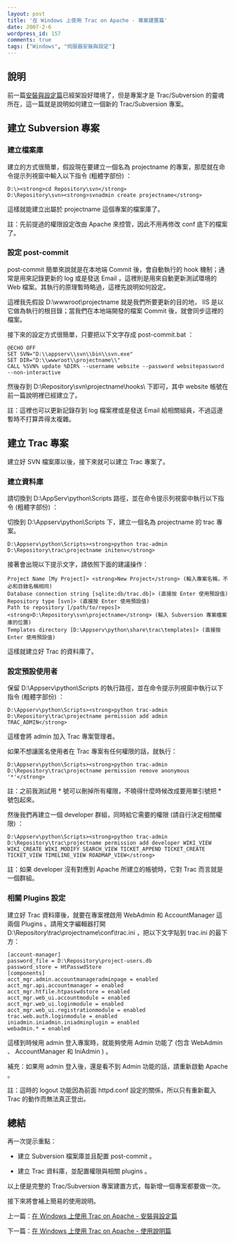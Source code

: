 ```yaml
---
layout: post
title: '在 Windows 上使用 Trac on Apache - 專案建置篇'
date: 2007-2-6
wordpress_id: 157
comments: true
tags: ["Windows", "伺服器安裝與設定"]
---
```


## 說明

前一篇[安裝與設定篇](http://blog.roodo.com/jaceju/archives/2703934.html)已經架設好環境了，但是專案才是 Trac/Subversion 的靈魂所在，這一篇就是說明如何建立一個新的 Trac/Subversion 專案。

<!--more-->

## 建立 Subversion 專案

### 建立檔案庫

建立的方式很簡單，假設現在要建立一個名為 projectname 的專案，那麼就在命令提示列視窗中輸入以下指令 (粗體字部份) ：

```
D:\><strong>cd Repository\svn</strong>
D:\Repository\svn><strong>svnadmin create projectname</strong>

```

這樣就能建立出屬於 projectname 這個專案的檔案庫了。

註：先前提過的權限設定改由 Apache 來控管，因此不用再修改 conf 底下的檔案了。

### 設定 post-commit

post-commit 簡單來說就是在本地端 Commit 後，會自動執行的 hook 機制；通常是用來記錄更新的 log 或是發送 Email ，這裡則是用來自動更新測試環境的 Web 檔案。其執行的原理暫時略過，這裡先說明如何設定。

這裡我先假設 D:\wwwroot\projectname 就是我們所要更新的目的地， IIS 是以它做為執行的根目錄；當我們在本地端開發的檔案 Commit 後，就會同步這裡的檔案。

接下來的設定方式很簡單，只要把以下文字存成 post-commit.bat ：

```
@ECHO OFF
SET SVN="D:\\appserv\\svn\\bin\\svn.exe"
SET DIR="D:\\wwwroot\\projectname\\"
CALL %SVN% update %DIR% --username website --password websitepassword --non-interactive

```

然後存到  D:\Repository\svn\projectname\hooks\ 下即可，其中 website 帳號在前一篇說明裡已經建立了。

註：這裡也可以更新記錄存到 log 檔案裡或是發送 Email 給相關組員，不過這邊暫時不打算弄得太複雜。

## 建立 Trac 專案

建立好 SVN 檔案庫以後，接下來就可以建立 Trac 專案了。

### 建立資料庫

請切換到 D:\AppServ\python\Scripts 路徑，並在命令提示列視窗中執行以下指令 (粗體字部份) ：

切換到 D:\Appserv\python\Scripts 下，建立一個名為 projectname 的 trac 專案。

```
D:\Appserv\python\Scripts><strong>python trac-admin D:\Repository\trac\projectname initenv</strong>

```

接著會出現以下提示文字，請依照下面的建議操作：

```
Project Name [My Project]> <strong>New Project</strong> (輸入專案名稱，不必和目錄名稱相同)
Database connection string [sqlite:db/trac.db]> (直接按 Enter 使用預設值)
Repository type [svn]> (直接按 Enter 使用預設值)
Path to repository [/path/to/repos]> <strong>D:\Repository\svn\projectname</strong> (輸入 Subversion 專案檔案庫的位置)
Templates directory [D:\Appserv\python\share\trac\templates]> (直接按 Enter 使用預設值)

```

這樣就建立好 Trac 的資料庫了。

### 設定預設使用者

保留 D:\Appserv\python\Scripts 的執行路徑，並在命令提示列視窗中執行以下指令 (粗體字部份) ：

```
D:\Appserv\python\Scripts><strong>python trac-admin D:\Repository\trac\projectname permission add admin TRAC_ADMIN</strong>

```

這樣會將 admin 加入 Trac 專案管理者。

如果不想讓匿名使用者在 Trac 專案有任何權限的話，就執行：

```
D:\Appserv\python\Scripts><strong>python trac-admin D:\Repository\trac\projectname permission remove anonymous '*'</strong>

```

註：之前我測試用 * 號可以刪掉所有權限，不曉得什麼時候改成要用單引號把 * 號包起來。

然後我們再建立一個 developer 群組，同時給它需要的權限 (請自行決定相關權限) ：

```
D:\Appserv\python\Scripts><strong>python trac-admin D:\Repository\trac\projectname permission add developer WIKI_VIEW WIKI_CREATE WIKI_MODIFY SEARCH_VIEW TICKET_APPEND TICKET_CREATE TICKET_VIEW TIMELINE_VIEW ROADMAP_VIEW</strong>

```

註：如果 developer 沒有對應到 Apache 所建立的帳號時，它對 Trac 而言就是一個群組。

### 相關 Plugins 設定

建立好 Trac 資料庫後，就要在專案裡啟用 WebAdmin 和 AccountManager 這兩個 Plugins 。請用文字編輯器打開 D:\Repository\trac\projectname\conf\trac.ini ，把以下文字貼到 trac.ini 的最下方：

```
[account-manager]
password_file = D:\Repository\project-users.db
password_store = HtPasswdStore
[components]
acct_mgr.admin.accountmanageradminpage = enabled
acct_mgr.api.accountmanager = enabled
acct_mgr.htfile.htpasswdstore = enabled
acct_mgr.web_ui.accountmodule = enabled
acct_mgr.web_ui.loginmodule = enabled
acct_mgr.web_ui.registrationmodule = enabled
trac.web.auth.loginmodule = enabled
iniadmin.iniadmin.iniadminplugin = enabled
webadmin.* = enabled

```

這樣到時候用 admin 登入專案時，就能夠使用 Admin 功能了 (包含 WebAdmin 、 AccountManager 和 IniAdmin ) 。

補充：如果用 admin 登入後，還是看不到 Admin 功能的話，請重新啟動 Apache 。

註：這時的 logout 功能因為前面 httpd.conf 設定的關係，所以只有重新載入 Trac 的動作而無法真正登出。

## 總結

再一次提示重點：

* 建立 Subversion 檔案庫並且配置 post-commit 。

* 建立 Trac 資料庫，並配置權限與相關 plugins 。



以上便是完整的 Trac/Subversion 專案建置方式，每新增一個專案都要做一次。

接下來將會補上簡易的使用說明。

上一篇：[在 Windows 上使用 Trac on Apache - 安裝與設定篇](http://blog.roodo.com/jaceju/archives/2703934.html)

下一篇：[在 Windows 上使用 Trac on Apache - 使用說明篇](http://blog.roodo.com/jaceju/archives/2772843.html)
